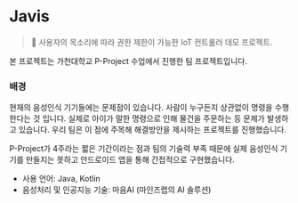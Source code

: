 # Javis
> :robot: 사용자의 목소리에 따라 권한 제한이 가능한 IoT 컨트롤러 데모 프로젝트.

본 프로젝트는 가천대학교 P-Project 수업에서 진행한 팀 프로젝트입니다.

### 배경
현재의 음성인식 기기들에는 문제점이 있습니다. 사람이 누구든지 상관없이 명령을 수행한다는 것 입니다. 실제로 아이가 말한 명령으로 인해 물건을 주문하는 등 문제가 발생하고 있습니다. 우리 팀은 이 점에 주목해 해결방안을 제시하는 프로젝트를 진행했습니다.

P-Project가 4주라는 짧은 기간이라는 점과 팀의 기술력 부족 때문에 실제 음성인식 기기를 만들지는 못하고 안드로이드 앱을 통해 간접적으로 구현했습니다.

* 사용 언어: Java, Kotlin
* 음성처리 및 인공지능 기술: 마음AI (마인즈랩의 AI 솔루션)